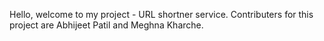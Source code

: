 Hello, welcome to my project - URL shortner service.
Contributers for this project are Abhijeet Patil and Meghna Kharche.